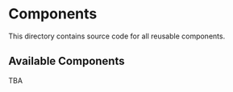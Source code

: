 # Components
This directory contains source code for all reusable components.

## Available Components
TBA